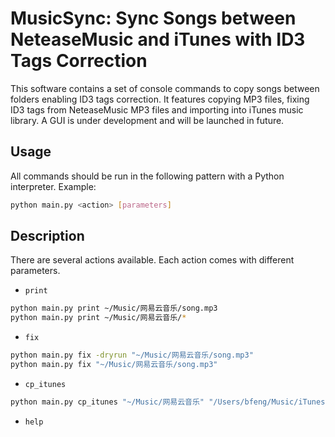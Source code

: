 # MusicSync: Sync Songs between NeteaseMusic and iTunes with ID3 Tags Correction

This software contains a set of console commands to copy songs between folders enabling ID3 tags correction. It features copying MP3 files, fixing ID3 tags from NeteaseMusic MP3 files and importing into iTunes music library. A GUI is under development and will be launched in future.

## Usage
All commands should be run in the following pattern with a Python interpreter. Example:
```bash
python main.py <action> [parameters]
```

## Description

There are several actions available. Each action comes with different parameters.

- `print`

```bash
python main.py print ~/Music/网易云音乐/song.mp3
python main.py print ~/Music/网易云音乐/*
```

- `fix`

```bash
python main.py fix -dryrun "~/Music/网易云音乐/song.mp3"
python main.py fix "~/Music/网易云音乐/song.mp3"
```

- `cp_itunes`

```bash
python main.py cp_itunes "~/Music/网易云音乐" "/Users/bfeng/Music/iTunes"
```

- `help`